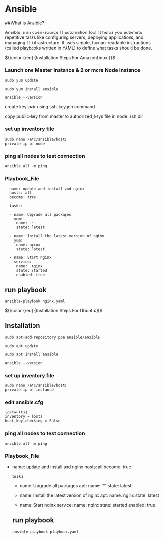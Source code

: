 # Ansible
##What is Ansible?

Ansible is an open-source IT automation tool. It helps you automate repetitive tasks like configuring servers, deploying applications, and managing IT infrastructure. It uses simple, human-readable instructions (called playbooks written in YAML) to define what tasks should be done.

${\color {red} {Installation  Steps  For  AmazonLinux:}}$
### Launch one Master instance & 2 or more Node instance
````
sudo yum update
````
````
sudo yum install ansible
````
````
ansible --version
````
create key-pair using ssh-keygen command

copy public-key from master to authorized_keys file in node .ssh dir
### set up inventory file
````
sudo nano /etc/ansible/hosts
private-ip of node
````
### ping all nodes to test connection
````
ansible all -m ping
````
### Playbook_File
````
- name: update and install and nginx
  hosts: all
  become: true

  tasks:
   
  - name: Upgrade all packages
    yum:
     name: '*'
     state: latest
      
  - name: Install the latest version of nginx
    yum:
     name: nginx
     state: latest
      
  - name: Start nginx
    service:
     name:  nginx
     state: started
     enabled: true
````
## run playbook
````
ansible-playbook nginx.yaml
````
${\color {red} {Installation  Steps  For  Ubuntu:}}$
## Installation
````
sudo apt-add-repository ppa:ansible/ansible
````
````
sudo apt update
````
````
sudo apt install ansible
````
````
ansible --version
````
### set up inventory file
````
sudo nano /etc/ansible/hosts
private-ip of instance
````
### edit ansible.cfg
````
[defaults]
inventory = hosts
host_key_checking = False
````
### ping all nodes to test connection
````
ansible all -m ping
````
### Playbook_File
- name: update and install and nginx
  hosts: all
  become: true

  tasks:
   
  - name: Upgrade all packages
    apt:
     name: '*'
     state: latest
      
  - name: Install the latest version of nginx
    apt:
     name: nginx
     state: latest
      
  - name: Start nginx
    service:
     name:  nginx
     state: started
     enabled: true

  ## run playbook
  ````
  ansible-playbook playbook.yaml
  ````

